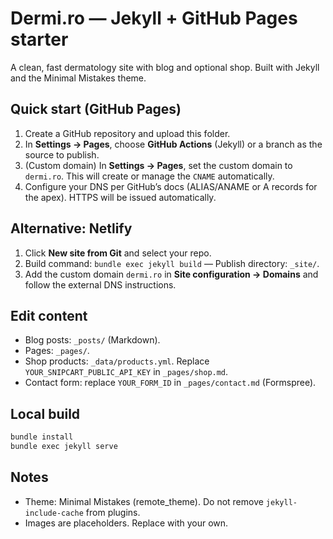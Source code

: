 
# Dermi.ro — Jekyll + GitHub Pages starter

A clean, fast dermatology site with blog and optional shop. Built with Jekyll and the Minimal Mistakes theme.

## Quick start (GitHub Pages)
1. Create a GitHub repository and upload this folder.
2. In **Settings → Pages**, choose **GitHub Actions** (Jekyll) or a branch as the source to publish.
3. (Custom domain) In **Settings → Pages**, set the custom domain to `dermi.ro`. This will create or manage the `CNAME` automatically.
4. Configure your DNS per GitHub’s docs (ALIAS/ANAME or A records for the apex). HTTPS will be issued automatically.

## Alternative: Netlify
1. Click **New site from Git** and select your repo.
2. Build command: `bundle exec jekyll build` — Publish directory: `_site/`.
3. Add the custom domain `dermi.ro` in **Site configuration → Domains** and follow the external DNS instructions.

## Edit content
- Blog posts: `_posts/` (Markdown).
- Pages: `_pages/`.
- Shop products: `_data/products.yml`. Replace `YOUR_SNIPCART_PUBLIC_API_KEY` in `_pages/shop.md`.
- Contact form: replace `YOUR_FORM_ID` in `_pages/contact.md` (Formspree).

## Local build
```bash
bundle install
bundle exec jekyll serve
```

## Notes
- Theme: Minimal Mistakes (remote_theme). Do not remove `jekyll-include-cache` from plugins.
- Images are placeholders. Replace with your own.
